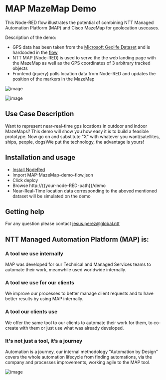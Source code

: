 # MAP MazeMap Demo

This Node-RED flow illustrates the potential of combining NTT Managed Automation Platform (MAP) and Cisco MazeMap for geolocation usecases.

Description of the demo: 

* GPS data has been taken from the [Microsoft Geolife Dataset](https://www.microsoft.com/en-us/download/details.aspx?id=52367) and is hardcoded in the [flow](https://github.com/nttde/map-mazemap-demo/blob/master/MAP-MazeMap-demo-flow.json)
* NTT MAP (Node-RED) is used to serve the the web landing page with the MazeMap as well as the GPS coordinates of 3 arbitrary tracked objects
* Frontend (jquery) polls location data from Node-RED and updates the position of the markers in the MazeMap

![image](https://user-images.githubusercontent.com/7114726/124941616-37c74380-e00b-11eb-92c8-3199bb7d4e04.png)

![image](https://user-images.githubusercontent.com/7114726/124941726-50375e00-e00b-11eb-8864-10746806dba3.png)



## Use Case Description

Want to represent near-real-time gps locations in outdoor and indoor MazeMaps? This demo will show you how easy it is to build a feasible prototype. Now go on and substitute "X" with whatever you want(satellites, ships, people, dogs)We put the technology, the advantage is yours!

## Installation and usage
* [Install NodeRed](https://nodered.org/docs/getting-started/local)
* Import MAP-MazeMap-demo-flow.json
* Click deploy
* Browse http://{{your-node-RED-path}}/demo
* Near-Real-Time location data corresponding to the aboved mentioned dataset will be simulated on the demo

## Getting help

For any question please contact jesus.perez@global.ntt

## NTT Managed Automation Platform (MAP) is:
### A tool we use internally
MAP was developed for our Technical and Managed Services teams to automate their work, meanwhile used worldwide internally.
### A tool we use for our clients
We improve our processes to better manage client requests and to have better results by using MAP internally.
### A tool our clients use
We offer the same tool to our clients to automate their work for them, to co-create with them or just use what was already developed.
### It's not just a tool, it’s a journey
Automation is a journey, our internal methodology "Automation by Design" covers the whole automation lifecycle from finding automations, via the company and processes improvements, working agile to the MAP tool.

![image](https://user-images.githubusercontent.com/7114726/124960452-a365dc80-e01c-11eb-8daf-5805965c4d94.png)

